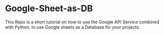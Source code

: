# Google-Sheet-as-DB
This Repo is a short tutorial on how to use the Google API Service combined with Python, to use Google sheets as a Database for your projects.
